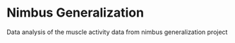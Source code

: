 # Nimbus Generalization
 Data analysis of the muscle activity data from nimbus generalization project 
